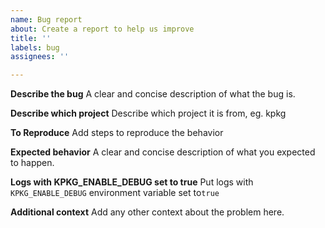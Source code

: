 ```yaml
---
name: Bug report
about: Create a report to help us improve
title: ''
labels: bug
assignees: ''

---
```


**Describe the bug**
A clear and concise description of what the bug is.

**Describe which project**
Describe which project it is from, eg. kpkg

**To Reproduce**
Add steps to reproduce the behavior

**Expected behavior**
A clear and concise description of what you expected to happen.

**Logs with KPKG_ENABLE_DEBUG set to true**
Put logs with `KPKG_ENABLE_DEBUG` environment variable set to`true`

**Additional context**
Add any other context about the problem here.

